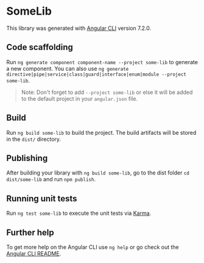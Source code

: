 # SomeLib

This library was generated with [Angular CLI](https://github.com/angular/angular-cli) version 7.2.0.

## Code scaffolding

Run `ng generate component component-name --project some-lib` to generate a new component. You can also use `ng generate directive|pipe|service|class|guard|interface|enum|module --project some-lib`.
> Note: Don't forget to add `--project some-lib` or else it will be added to the default project in your `angular.json` file. 

## Build

Run `ng build some-lib` to build the project. The build artifacts will be stored in the `dist/` directory.

## Publishing

After building your library with `ng build some-lib`, go to the dist folder `cd dist/some-lib` and run `npm publish`.

## Running unit tests

Run `ng test some-lib` to execute the unit tests via [Karma](https://karma-runner.github.io).

## Further help

To get more help on the Angular CLI use `ng help` or go check out the [Angular CLI README](https://github.com/angular/angular-cli/blob/master/README.md).

